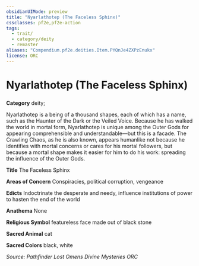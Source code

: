 ```yaml
---
obsidianUIMode: preview
title: "Nyarlathotep (The Faceless Sphinx)"
cssclasses: pf2e,pf2e-action
tags:
  - trait/
  - category/deity
  - remaster
aliases: "Compendium.pf2e.deities.Item.PYQnJe4ZXPzEnukx"
license: ORC
---
```

# Nyarlathotep (The Faceless Sphinx)

### 

**Category** deity; 




Nyarlathotep is a being of a thousand shapes, each of which has a name, such as the Haunter of the Dark or the Veiled Voice. Because he has walked the world in mortal form, Nyarlathotep is unique among the Outer Gods for appearing comprehensible and understandable—but this is a facade. The Crawling Chaos, as he is also known, appears humanlike not because he identifies with mortal concerns or cares for his mortal followers, but because a mortal shape makes it easier for him to do his work: spreading the influence of the Outer Gods.

**Title** The Faceless Sphinx

**Areas of Concern** Conspiracies, political corruption, vengeance

**Edicts** Indoctrinate the desperate and needy, influence institutions of power to hasten the end of the world

**Anathema** None

**Religious Symbol** featureless face made out of black stone

**Sacred Animal** cat

**Sacred Colors** black, white

*Source: Pathfinder Lost Omens Divine Mysteries*
*ORC*